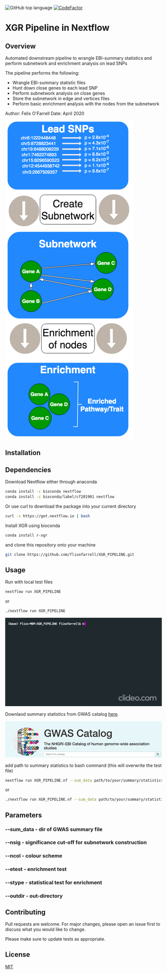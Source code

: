 ![GitHub top language](https://img.shields.io/github/languages/top/flixofarrell/XGR_PIPELINE)
[![CodeFactor](https://www.codefactor.io/repository/github/flixofarrell/xgr_pipeline/badge)](https://www.codefactor.io/repository/github/flixofarrell/xgr_pipeline)
# XGR Pipeline in Nextflow

## Overview
Automated downstream pipeline to wrangle EBI-summary statistics and perform subnetwork and enrichment analysis on lead SNPs

The pipeline performs the following:
   * Wrangle EBI-summary statistic files 
   * Hunt down close genes to each lead SNP
   * Perform subnetwork analysis on close genes 
   * Store the subnetwork in edge and vertices files
   * Perform basic enrichment analysis with the nodes from the subnetwork

Author: Felix O'Farrell
Date: April 2020

![image info](./figure1.png)


## Installation

## Dependencies 

Download Nextflow either through anaconda

```bash
conda install -c bioconda nextflow
conda install -c bioconda/label/cf201901 nextflow
```

Or use curl to download the package into your current directory

```bash
curl -s https://get.nextflow.io | bash
```

Install XGR using bioconda

```bash
conda install r-xgr
```


and clone this repository onto your machine

```bash
git clone https://github.com/flixofarrell/XGR_PIPELINE.git
```

## Usage
Run with local test files 

```bash
nextflow run XGR_PIPELINE
```
or 

```bash
./nextflow run XGR_PIPELINE
```


![gitrocker usage GIF](gif/XGR_pipe.gif)


Downlaod summary statistics from GWAS catalog [here](https://www.ebi.ac.uk/gwas/downloads/summary-statistics).

![image info](./gif/GWAS-catalog.png)


add path to summary statistics to bash command (this will overwrite the test file)

```bash
nextflow run XGR_PIPELINE.nf --sum_data path/to/your/summary/statistics
```
or 
```bash
./nextflow run XGR_PIPELINE.nf --sum_data path/to/your/summary/statistics
```

## Parameters
### --sum_data - dir of GWAS summary file
### --nsig - significance cut-off for subnetwork construction
### --ncol - colour scheme         
### --etest - enrichment test
### --stype - statistical test for enrichment
### --outdir - out-directory 


## Contributing
Pull requests are welcome. For major changes, please open an issue first to discuss what you would like to change.

Please make sure to update tests as appropriate.

## License
[MIT](https://choosealicense.com/licenses/mit/)
